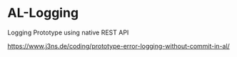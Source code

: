 # AL-Logging
Logging Prototype using native REST API

https://www.j3ns.de/coding/prototype-error-logging-without-commit-in-al/
